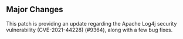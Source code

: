 ## Major Changes

This patch is providing an update regarding the Apache Log4j security vulnerability (CVE-2021-44228) (#9364), along with a few bug fixes.
